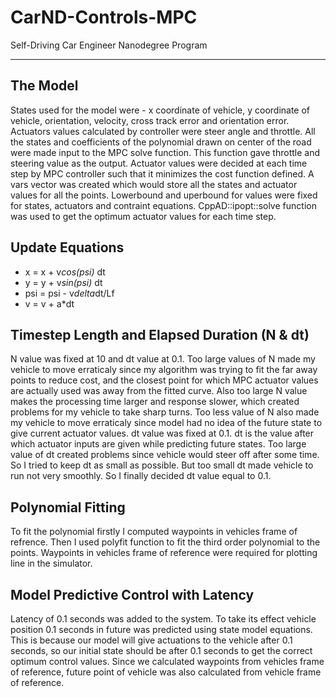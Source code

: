 # CarND-Controls-MPC
Self-Driving Car Engineer Nanodegree Program

---

## The Model

States used for the model were - x coordinate of vehicle, y coordinate of vehicle, orientation, velocity, cross track error and orientation error. Actuators values calculated by controller were steer angle and throttle. All the states and coefficients of the polynomial drawn on center of the road were made input to the MPC solve function. This function gave throttle and steering value as the output. Actuator values were decided at each time step by MPC controller such that it minimizes the cost function defined. A vars vector was created which would store all the states and actuator values for all the points. Lowerbound and uperbound for values were fixed for states, actuators and contraint equations. CppAD::ipopt::solve function was used to get the optimum actuator values for each time step.

## Update Equations
* x = x + v*cos(psi)* dt
* y = y + v*sin(psi)* dt
* psi = psi - v*delta*dt/Lf
* v = v + a*dt

## Timestep Length and Elapsed Duration (N & dt)

N value was fixed at 10 and dt value at 0.1. Too large values of N made my vehicle to move erraticaly since my algorithm was trying to fit the far away points to reduce cost, and the closest point for which MPC actuator values are actually used was away from the fitted curve. Also too large N value makes the processing time larger and response slower, which created problems for my vehicle to take sharp turns. Too less value of N also made my vehicle to move erraticaly since model had no idea of the future state to give current actuator values.
dt value was fixed at 0.1. dt is the value after which actuator inputs are given while predicting future states. Too large value of dt created problems since vehicle would steer off after some time. So I tried to keep dt as small as possible. But too small dt made vehicle to run not very smoothly. So I finally decided dt value equal to 0.1.

## Polynomial Fitting 

To fit the polynomial firstly I computed waypoints in vehicles frame of refrence. Then I used polyfit function to fit the third order polynomial to the points. Waypoints in vehicles frame of reference were required for plotting line in the simulator.

## Model Predictive Control with Latency

Latency of 0.1 seconds was added to the system. To take its effect vehicle position 0.1 seconds in future was predicted using state model equations. This is because our model will give actuations to the vehicle after 0.1 seconds, so our initial state should be after 0.1 seconds to get the correct optimum control values. Since we calculated waypoints from vehicles frame of reference, future point of vehicle was also calculated from vehicle frame of reference. 

